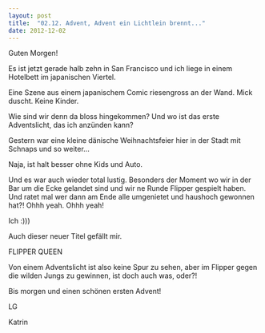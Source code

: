 ```yaml
---
layout: post
title:  "02.12. Advent, Advent ein Lichtlein brennt..."
date: 2012-12-02
---
```

Guten Morgen!


Es ist jetzt gerade halb zehn in San Francisco und ich liege in einem Hotelbett im japanischen Viertel.

Eine Szene aus einem japanischem Comic riesengross an der Wand. Mick duscht. Keine Kinder.



Wie sind wir denn da bloss hingekommen? Und wo ist das erste Adventslicht, das ich anzünden kann?



Gestern war eine kleine dänische Weihnachtsfeier hier in der Stadt mit Schnaps und so weiter...

Naja, ist halt besser ohne Kids und Auto. 

Und es war auch wieder total lustig. Besonders der Moment wo wir in der Bar um die Ecke gelandet sind und wir ne Runde Flipper gespielt haben. Und ratet mal wer dann am Ende alle umgenietet und haushoch gewonnen hat?! Ohhh yeah. Ohhh yeah! 

Ich :)))

Auch dieser neuer Titel gefällt mir.



FLIPPER QUEEN



Von einem Adventslicht ist also keine Spur zu sehen, aber im Flipper gegen die wilden Jungs zu gewinnen, ist doch auch was, oder?!



Bis morgen und einen schönen ersten Advent!



LG

Katrin





